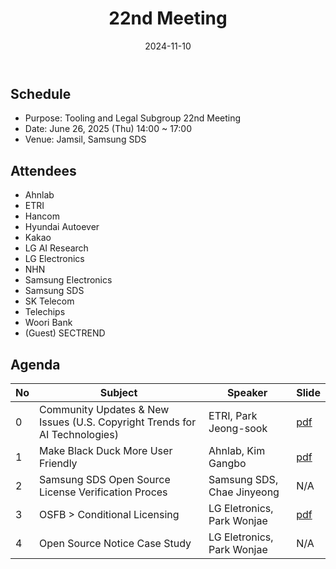 ﻿---
title: "22nd Meeting"
linkTitle: "22nd Meeting"
weight: 6
date: 2024-11-10
type: docs
description: Tooling & Legal Subgroup 22nd Meeting
---

## Schedule
* Purpose: Tooling and Legal Subgroup 22nd Meeting
* Date: June 26, 2025 (Thu) 14:00 ~ 17:00
* Venue: Jamsil, Samsung SDS

## Attendees
* Ahnlab
* ETRI
* Hancom
* Hyundai Autoever
* Kakao
* LG AI Research
* LG Electronics
* NHN
* Samsung Electronics
* Samsung SDS
* SK Telecom
* Telechips
* Woori Bank
* (Guest) SECTREND 

## Agenda
| No | Subject           | Speaker | Slide |
|----|-----------------|------|------|
| 0  | Community Updates & New Issues (U.S. Copyright Trends for AI Technologies) | ETRI, Park Jeong-sook | [pdf](1_US_Copyright_Trends_for_AI_Technologies.pdf) |
| 1  | Make Black Duck More User Friendly | Ahnlab, Kim Gangbo | [pdf](2_Make_Black_Duck_More_User_Friendly.pdf) |
| 2  | Samsung SDS Open Source License Verification Proces | Samsung SDS, Chae Jinyeong | N/A |
| 3  | OSFB > Conditional Licensing | LG Eletronics, Park Wonjae | [pdf](4_OSFB_ch5.pdf) |
| 4  | Open Source Notice Case Study | LG Eletronics, Park Wonjae | N/A |

<!--

## Attendees

## Meeting Minutes

## Photo Gallery

<div ><span class="image fit">
</span></div> -->